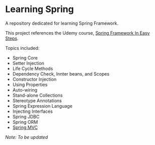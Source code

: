 # Learning Spring

A repository dedicated for learning Spring Framework.

This project references the Udemy course, [Spring Framework In Easy Steps](https://www.udemy.com/course/springframeworkineasysteps/).

Topics included:

* Spring Core
* Setter Injection
* Life Cycle Methods
* Dependency Check, Innter beans, and Scopes
* Constructor Injection
* Using Properties
* Auto-wiring
* Stand-alone Collections
* Stereotype Annotations
* Spring Expression Language
* Injecting Interfaces
* Spring JDBC
* Spring ORM
* [Spring MVC](https://github.com/RyouHikaru/learning-springmvc)

*Note: To be updated*
